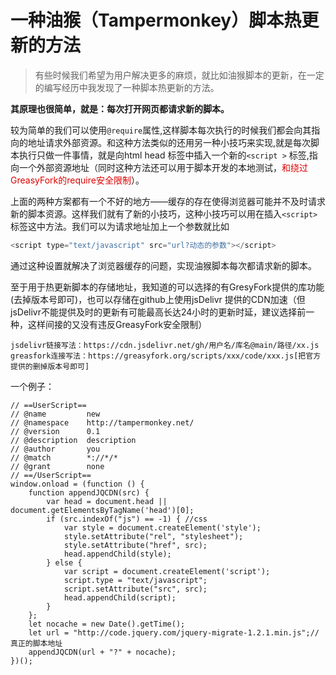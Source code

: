 # 一种油猴（Tampermonkey）脚本热更新的方法

>有些时候我们希望为用户解决更多的麻烦，就比如油猴脚本的更新，在一定的编写经历中我发现了一种脚本热更新的方法。

**其原理也很简单，就是：每次打开网页都请求新的脚本。**


较为简单的我们可以使用`@require`属性,这样脚本每次执行的时候我们都会向其指向的地址请求外部资源。和这种方法类似的还用另一种小技巧来实现,就是每次脚本执行只做一件事情，就是向html head 标签中插入一个新的`<script >` 标签,指向一个外部资源地址（同时这种方法还可以用于脚本开发的本地测试，<font color="#dd0000">和绕过GreasyFork的require安全限制</font>）。

上面的两种方案都有一个不好的地方——缓存的存在使得浏览器可能并不及时请求新的脚本资源。这样我们就有了新的小技巧，这种小技巧可以用在插入`<script>`标签这中方法。我们可以为请求地址加上一个参数就比如
```js
<script type="text/javascript" src="url?动态的参数"></script>
```

通过这种设置就解决了浏览器缓存的问题，实现油猴脚本每次都请求新的脚本。

至于用于热更新脚本的存储地址，我知道的可以选择的有GresyFork提供的库功能(去掉版本号即可)，也可以存储在github上使用jsDelivr 提供的CDN加速（但jsDelivr不能提供及时的更新有可能最高长达24小时的更新时延，建议选择前一种，这样间接的又没有违反GreasyFork安全限制）
```
jsdelivr链接写法：https://cdn.jsdelivr.net/gh/用户名/库名@main/路径/xx.js
greasfork连接写法：https://greasyfork.org/scripts/xxx/code/xxx.js[把官方提供的删掉版本号即可]
```

一个例子：

```
// ==UserScript==
// @name         new
// @namespace    http://tampermonkey.net/
// @version      0.1
// @description  description
// @author       you
// @match        *://*/*
// @grant        none
// ==/UserScript==
window.onload = (function () {
    function appendJQCDN(src) {
        var head = document.head || document.getElementsByTagName('head')[0];
        if (src.indexOf("js") == -1) { //css
            var style = document.createElement('style');
            style.setAttribute("rel", "stylesheet");
            style.setAttribute("href", src);
            head.appendChild(style);
        } else {
            var script = document.createElement('script');
            script.type = "text/javascript";
            script.setAttribute("src", src);
            head.appendChild(script);
        }
    };
    let nocache = new Date().getTime();
    let url = "http://code.jquery.com/jquery-migrate-1.2.1.min.js";//真正的脚本地址
    appendJQCDN(url + "?" + nocache);
})();
```






